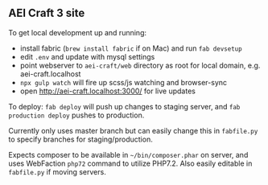 ## AEI Craft 3 site

To get local development up and running:

- install fabric (`brew install fabric` if on Mac) and run `fab devsetup`
- edit `.env` and update with mysql settings
- point webserver to `aei-craft/web` directory as root for local domain, e.g. aei-craft.localhost
- `npx gulp watch` will fire up scss/js watching and browser-sync
- open http://aei-craft.localhost:3000/ for live updates

To deploy: `fab deploy` will push up changes to staging server, and `fab production deploy` pushes to production.

Currently only uses master branch but can easily change this in `fabfile.py` to specify branches for staging/production.

Expects composer to be available in `~/bin/composer.phar` on server, and uses WebFaction `php72` command to utilize PHP7.2. Also easily editable in `fabfile.py` if moving servers.
